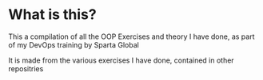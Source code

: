 # What is this?
This a compilation of all the OOP Exercises and theory I have done, as part of my DevOps training by Sparta Global

It is made from the various exercises I have done, contained in other repositries
